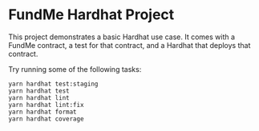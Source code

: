 # FundMe Hardhat Project

This project demonstrates a basic Hardhat use case. It comes with a FundMe contract, a test for that contract, and a Hardhat that deploys that contract.

Try running some of the following tasks:

```shell
yarn hardhat test:staging
yarn hardhat test
yarn hardhat lint
yarn hardhat lint:fix
yarn hardhat format
yarn hardhat coverage
```

